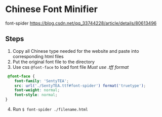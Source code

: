 # Chinese Font Minifier
font-spider
https://blog.csdn.net/qq_33744228/article/details/80613496
## Steps
1. Copy all Chinese type needed for the website and paste into corresponding html files
2. Put the original font file to the directory
3. Use css `@font-face` to load font file
*Must use .tff format*
```css
 @font-face {
    font-family: 'SentyTEA';
    src: url('./SentyTEA.ttf#font-spider') format('truetype');
    font-weight: normal;
    font-style: normal;
}
```
4. Run `$ font-spider ./filename.html`
